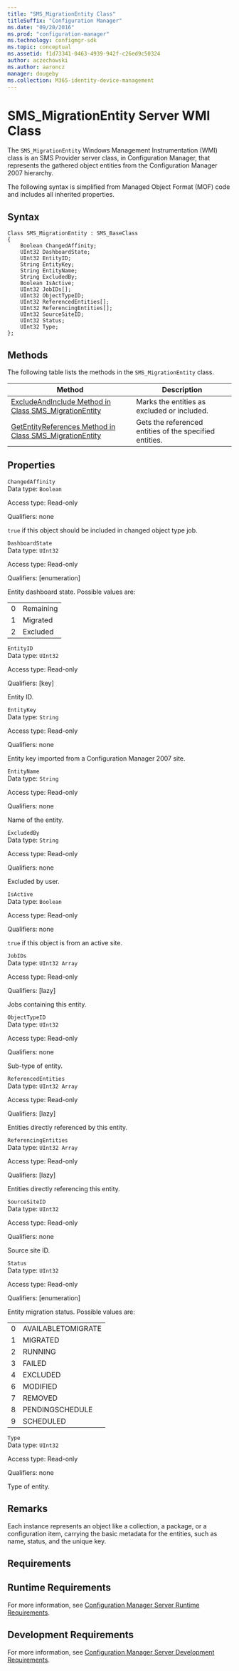 ```yaml
---
title: "SMS_MigrationEntity Class"
titleSuffix: "Configuration Manager"
ms.date: "09/20/2016"
ms.prod: "configuration-manager"
ms.technology: configmgr-sdk
ms.topic: conceptual
ms.assetid: f1d73341-0463-4939-942f-c26ed9c50324
author: aczechowski
ms.author: aaroncz
manager: dougeby
ms.collection: M365-identity-device-management
---
```

# SMS_MigrationEntity Server WMI Class
The `SMS_MigrationEntity` Windows Management Instrumentation (WMI) class is an SMS Provider server class, in Configuration Manager, that represents the gathered object entities from the Configuration Manager 2007 hierarchy.  

 The following syntax is simplified from Managed Object Format (MOF) code and includes all inherited properties.  

## Syntax  

```  
Class SMS_MigrationEntity : SMS_BaseClass  
{  
    Boolean ChangedAffinity;  
    UInt32 DashboardState;  
    UInt32 EntityID;  
    String EntityKey;  
    String EntityName;  
    String ExcludedBy;  
    Boolean IsActive;  
    UInt32 JobIDs[];  
    UInt32 ObjectTypeID;  
    UInt32 ReferencedEntities[];  
    UInt32 ReferencingEntities[];  
    UInt32 SourceSiteID;  
    UInt32 Status;  
    UInt32 Type;  
};  
```  

## Methods  
 The following table lists the methods in the `SMS_MigrationEntity` class.  

|Method|Description|  
|------------|-----------------|  
|[ExcludeAndInclude Method in Class SMS_MigrationEntity](../../../../develop/reference/core/migration/excludeandinclude-method-in-class-sms_migrationentity.md)|Marks the entities as excluded or included.|  
|[GetEntityReferences Method in Class SMS_MigrationEntity](../../../../develop/reference/core/migration/getentityreferences-method-in-class-sms_migrationentity.md)|Gets the referenced entities of the specified entities.|  

## Properties  
 `ChangedAffinity`  
 Data type: `Boolean`  

 Access type: Read-only  

 Qualifiers: none  

 `true` if this object should be included in changed object type job.  

 `DashboardState`  
 Data type: `UInt32`  

 Access type: Read-only  

 Qualifiers: [enumeration]  

 Entity dashboard state. Possible values are:  

|||  
|-|-|  
|0|Remaining|  
|1|Migrated|  
|2|Excluded|  

 `EntityID`  
 Data type: `UInt32`  

 Access type: Read-only  

 Qualifiers: [key]  

 Entity ID.  

 `EntityKey`  
 Data type: `String`  

 Access type: Read-only  

 Qualifiers: none  

 Entity key imported from a Configuration Manager 2007 site.  

 `EntityName`  
 Data type: `String`  

 Access type: Read-only  

 Qualifiers: none  

 Name of the entity.  

 `ExcludedBy`  
 Data type: `String`  

 Access type: Read-only  

 Qualifiers: none  

 Excluded by user.  

 `IsActive`  
 Data type: `Boolean`  

 Access type: Read-only  

 Qualifiers: none  

 `true` if this object is from an active site.  

 `JobIDs`  
 Data type: `UInt32 Array`  

 Access type: Read-only  

 Qualifiers: [lazy]  

 Jobs containing this entity.  

 `ObjectTypeID`  
 Data type: `UInt32`  

 Access type: Read-only  

 Qualifiers: none  

 Sub-type of entity.  

 `ReferencedEntities`  
 Data type: `UInt32 Array`  

 Access type: Read-only  

 Qualifiers: [lazy]  

 Entities directly referenced by this entity.  

 `ReferencingEntities`  
 Data type: `UInt32 Array`  

 Access type: Read-only  

 Qualifiers: [lazy]  

 Entities directly referencing this entity.  

 `SourceSiteID`  
 Data type: `UInt32`  

 Access type: Read-only  

 Qualifiers: none  

 Source site ID.  

 `Status`  
 Data type: `UInt32`  

 Access type: Read-only  

 Qualifiers: [enumeration]  

 Entity migration status. Possible values are:  

|||  
|-|-|  
|0|AVAILABLETOMIGRATE|  
|1|MIGRATED|  
|2|RUNNING|  
|3|FAILED|  
|4|EXCLUDED|  
|6|MODIFIED|  
|7|REMOVED|  
|8|PENDINGSCHEDULE|  
|9|SCHEDULED|  

 `Type`  
 Data type: `UInt32`  

 Access type: Read-only  

 Qualifiers: none  

 Type of entity.  

## Remarks  
 Each instance represents an object like a collection, a package, or a configuration item, carrying the basic metadata for the entities, such as name, status, and the unique key.  

## Requirements  

## Runtime Requirements  
 For more information, see [Configuration Manager Server Runtime Requirements](../../../../develop/core/reqs/server-runtime-requirements.md).  

## Development Requirements  
 For more information, see [Configuration Manager Server Development Requirements](../../../../develop/core/reqs/server-development-requirements.md).
